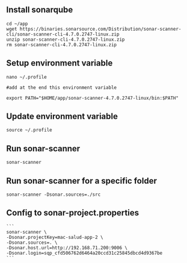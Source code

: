 ## Install sonarqube
```
cd ~/app
wget https://binaries.sonarsource.com/Distribution/sonar-scanner-cli/sonar-scanner-cli-4.7.0.2747-linux.zip  
unzip sonar-scanner-cli-4.7.0.2747-linux.zip
rm sonar-scanner-cli-4.7.0.2747-linux.zip
```
## Setup environment variable
```
nano ~/.profile

#add at the end this environment variable
 
export PATH="$HOME/app/sonar-scanner-4.7.0.2747-linux/bin:$PATH"
```
## Update environment variable

```
source ~/.profile
```

## Run sonar-scanner

```
sonar-scanner
```

## Run sonar-scanner for a specific folder

```
sonar-scanner -Dsonar.sources=./src
```

## Config to sonar-project.properties

    ```
    sonar-scanner \
    -Dsonar.projectKey=mac-salud-app-2 \
    -Dsonar.sources=. \
    -Dsonar.host.url=http://192.168.71.200:9006 \
    -Dsonar.login=sqp_cfd506762d6464a20ccd31c25845dbcd4d9367be
    ```
